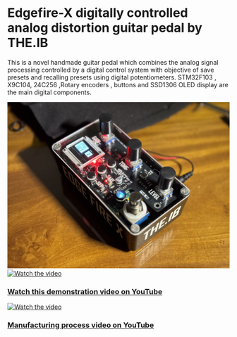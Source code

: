 # Edgefire-X digitally controlled analog distortion guitar pedal by THE.IB

This is a novel handmade guitar pedal which combines the analog signal processing controlled by a digital control system with objective of save presets and recalling presets using digital potentiometers. STM32F103 , X9C104, 24C256 ,Rotary encoders , buttons and SSD1306 OLED display are the main digital components.


![image alt](https://github.com/BinethGeesara/Edgefire-X/blob/148ff71cb6ae7fa6c0e83f9a5854c9f7ba4734f8/IMG_3300.jpg)
[![Watch the video](https://img.youtube.com/vi/9nkfAn1ZH9s/maxresdefault.jpg)](https://youtu.be/9nkfAn1ZH9s)

### [Watch this demonstration video on YouTube](https://youtu.be/9nkfAn1ZH9s)

[![Watch the video](https://img.youtube.com/vi/-ZHIhmZxhoI/maxresdefault.jpg)](https://youtu.be/-ZHIhmZxhoI)

### [Manufacturing process video on YouTube](https://youtu.be/-ZHIhmZxhoI)
